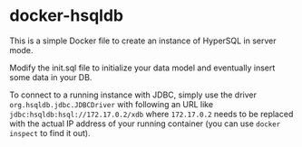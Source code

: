 # docker-hsqldb
This is a simple Docker file to create an instance of HyperSQL in server mode.

Modify the init.sql file to initialize your data model and eventually insert some data in your DB.

To connect to a running instance with JDBC, simply use the driver `org.hsqldb.jdbc.JDBCDriver` with following an URL like `jdbc:hsqldb:hsql://172.17.0.2/xdb` where `172.17.0.2` needs to be replaced with the actual IP address of your running container (you can use `docker inspect` to find it out).
